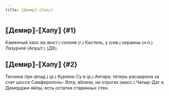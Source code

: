 ```yaml
---
title: ⟦Демир⟧-⟦Хапу⟧
---
```

## ⟦Демир⟧-⟦Хапу⟧ {#1}

Каменный хаос на ⦅вост.⦆ склоне ⦅г.⦆ Кастель, у ⦅сев.⦆ окраины ⦅н.п.⦆ Лазурное ⦅Алушт.⦆ ⦃Д8⦄.

## ⟦Демир⟧-⟦Хапу⟧ {#2}

Теснина при ⦅впад.⦆ ⦅р.⦆ Курлюк-Су в ⦅р.⦆ Ангара; теперь расширена за счет шоссе Симферополь– Ялта; вблизи, на отрогах ⦅масс.⦆ Чатыр-Даг и Демерджи-яйлы, есть остатки старинных стен.
